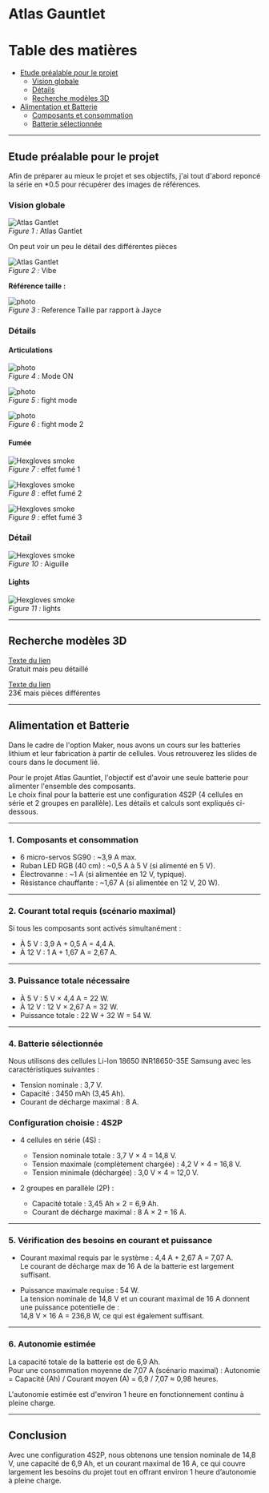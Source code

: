 # Atlas Gauntlet

# Table des matières
- [Etude préalable pour le projet](#etude-préalable-pour-le-projet)
  - [Vision globale](#vision-globale)
  - [Détails](#détails)
  - [Recherche modèles 3D](#recherche-modèle-3D)
- [Alimentation et Batterie](#alimentation-et-batterie)
  - [Composants et consommation](#composants-et-consommation)
  - [Batterie sélectionnée](#batterie-sélectionnée)

-------------------------------------------------------------
 
## Etude préalable pour le projet

Afin de préparer au mieux le projet et ses objectifs, j'ai tout d'abord reponcé la série en *0.5 pour récupérer des images de références.

### Vision globale

![Atlas Gantlet](ImagesVideos/Preparation/photos/Atlas_gauntlet.jpg)  
*Figure 1 :* Atlas Gantlet

On peut voir un peu le détail des différentes pièces

![Atlas Gantlet](ImagesVideos/Preparation/photos/vibe.png)  
*Figure 2 :* Vibe

**Référence taille :**

![photo](ImagesVideos/Preparation/photos/hexgloves_size.png)  
*Figure 3 :* Reference Taille par rapport à Jayce

### Détails

#### Articulations 

![photo](ImagesVideos/Preparation/gifs/hexgloves-on.gif)  
*Figure 4 :* Mode ON

![photo](ImagesVideos/Preparation/gifs/hexgloves-fightmode.gif)  
*Figure 5 :* fight mode 

![photo](ImagesVideos/Preparation/gifs/hrxgloves-fightmode2.gif)  
*Figure 6 :* fight mode 2

#### Fumée

![Hexgloves smoke](ImagesVideos/Preparation/gifs/Hexgloves-smoke.gif)  
*Figure 7 :* effet fumé 1

![Hexgloves smoke](ImagesVideos/Preparation/gifs/Hexgloves-smoke2.gif)  
*Figure 8 :* effet fumé 2

![Hexgloves smoke](ImagesVideos/Preparation/gifs/Hexgloves-smoke3.gif)  
*Figure 9 :* effet fumé 3

### Détail

![Hexgloves smoke](ImagesVideos/Preparation/gifs/aiguille.gif)  
*Figure 10 :* Aiguille

#### Lights

![Hexgloves smoke](ImagesVideos/Preparation/photos/Hexgloveslight.png)  
*Figure 11 :* lights

---

## Recherche modèles 3D

[Texte du lien](https://sketchfab.com/3d-models/arcane-vi-gauntlet-fanart-7dc0ebd2584741f3a2eabc1929bdca8d)  
Gratuit mais peu détaillé

[Texte du lien](https://www.etsy.com/fr/listing/1168945847/gantsgantelets-vis-atlas-arcane-fichiers)  
23€ mais pièces différentes

-------------------------------------------------------------

## Alimentation et Batterie

Dans le cadre de l'option Maker, nous avons un cours sur les batteries lithium et leur fabrication à partir de cellules. 
Vous retrouverez les slides de cours dans le document lié.

Pour le projet Atlas Gauntlet, l'objectif est d'avoir une seule batterie pour alimenter l'ensemble des composants.  
Le choix final pour la batterie est une configuration 4S2P (4 cellules en série et 2 groupes en parallèle). Les détails et calculs sont expliqués ci-dessous.

---

### 1. Composants et consommation

- 6 micro-servos SG90 : ~3,9 A max.  
- Ruban LED RGB (40 cm) : ~0,5 A à 5 V (si alimenté en 5 V).  
- Électrovanne : ~1 A (si alimentée en 12 V, typique).  
- Résistance chauffante : ~1,67 A (si alimentée en 12 V, 20 W).  

---

### 2. Courant total requis (scénario maximal)

Si tous les composants sont activés simultanément :
- À 5 V : 3,9 A + 0,5 A = 4,4 A.
- À 12 V : 1 A + 1,67 A = 2,67 A.

---

### 3. Puissance totale nécessaire

- À 5 V : 5 V × 4,4 A = 22 W.
- À 12 V : 12 V × 2,67 A = 32 W.
- Puissance totale : 22 W + 32 W = 54 W.

---

### 4. Batterie sélectionnée

Nous utilisons des cellules Li-Ion 18650 INR18650-35E Samsung avec les caractéristiques suivantes :
- Tension nominale : 3,7 V.
- Capacité : 3450 mAh (3,45 Ah).
- Courant de décharge maximal : 8 A.

### Configuration choisie : 4S2P
- 4 cellules en série (4S) :  
  - Tension nominale totale : 3,7 V × 4 = 14,8 V.
  - Tension maximale (complètement chargée) : 4,2 V × 4 = 16,8 V.
  - Tension minimale (déchargée) : 3,0 V × 4 = 12,0 V.

- 2 groupes en parallèle (2P) :  
  - Capacité totale : 3,45 Ah × 2 = 6,9 Ah.
  - Courant de décharge maximal : 8 A × 2 = 16 A.

---

### 5. Vérification des besoins en courant et puissance

- Courant maximal requis par le système : 4,4 A + 2,67 A = 7,07 A.  
  Le courant de décharge max de 16 A de la batterie est largement suffisant.

- Puissance maximale requise : 54 W.  
  La tension nominale de 14,8 V et un courant maximal de 16 A donnent une puissance potentielle de :  
  14,8 V × 16 A = 236,8 W, ce qui est également suffisant.

---

### 6. Autonomie estimée

La capacité totale de la batterie est de 6,9 Ah.  
Pour une consommation moyenne de 7,07 A (scénario maximal) :
Autonomie = Capacité (Ah) / Courant moyen (A) = 6,9 / 7,07 ≈ 0,98 heures.  

L'autonomie estimée est d'environ 1 heure en fonctionnement continu à pleine charge.

---

## Conclusion
Avec une configuration 4S2P, nous obtenons une tension nominale de 14,8 V, une capacité de 6,9 Ah, et un courant maximal de 16 A, ce qui couvre largement les besoins du projet tout en offrant environ 1 heure d’autonomie à pleine charge.
